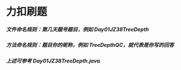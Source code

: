 # 力扣刷题

##### 文件命名规则：第几天题号题目，例如 Day01JZ38TreeDepth
##### 方法命名规则：题目你的昵称，例如 TreeDepthQC，就代表是你写的回答
##### 上述可参考 Day01JZ38TreeDepth.java